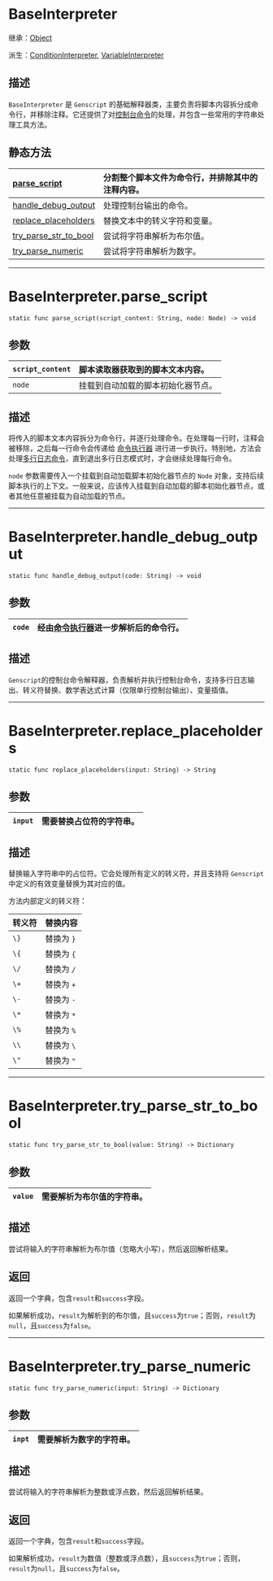 # BaseInterpreter

继承：[Object](https://docs.godotengine.org/zh-cn/stable/classes/class_object.html)

派生：[ConditionInterpreter](ConditionInterpreter.md), [VariableInterpreter](VariableInterpreter.md)

## 描述

`BaseInterpreter` 是 `Genscript` 的基础解释器类，主要负责将脚本内容拆分成命令行，并移除注释。它还提供了对[控制台命令](../../Genscript/Category/Console.md)的处理，并包含一些常用的字符串处理工具方法。

## 静态方法

|[parse_script](#baseinterpreterparse_script)|分割整个脚本文件为命令行，并排除其中的注释内容。|
|:--|:--|
|[handle_debug_output](#baseinterpreterhandle_debug_output)|处理控制台输出的命令。|
|[replace_placeholders](#baseinterpreterreplace_placeholders)|替换文本中的转义字符和变量。|
|[try_parse_str_to_bool](#baseinterpretertry_parse_str_to_bool)|尝试将字符串解析为布尔值。|
|[try_parse_numeric](#baseinterpretertry_parse_numeric)|尝试将字符串解析为数字。|

---

# BaseInterpreter.parse_script

`static func parse_script(script_content: String, node: Node) -> void`  

## 参数

|`script_content`|脚本读取器获取到的脚本文本内容。|
|:--|:--|
|`node`|挂载到自动加载的脚本初始化器节点。|

## 描述

将传入的脚本文本内容拆分为命令行，并逐行处理命令。在处理每一行时，注释会被移除，之后每一行命令会传递给 [命令执行器](ScriptExecutor.md) 进行进一步执行。特别地，方法会处理[多行日志命令](../../Genscript/Category/Console.md/#-n)，直到退出多行日志模式时，才会继续处理每行命令。

`node` 参数需要传入一个挂载到自动加载脚本初始化器节点的 `Node` 对象，支持后续脚本执行的上下文。一般来说，应该传入挂载到自动加载的脚本初始化器节点，或者其他任意被挂载为自动加载的节点。

---

# BaseInterpreter.handle_debug_output

`static func handle_debug_output(code: String) -> void`

## 参数

|`code`|经由[命令执行器](ScriptExecutor.md)进一步解析后的命令行。|
|---|---|

## 描述

`Genscript`的控制台命令解释器，负责解析并执行控制台命令，支持多行日志输出、转义符替换、数学表达式计算（仅限单行控制台输出）、变量插值。

---

# BaseInterpreter.replace_placeholders

`static func replace_placeholders(input: String) -> String`

## 参数

|`input`|需要替换占位符的字符串。|
|---|--|

## 描述

替换输入字符串中的占位符。它会处理所有定义的转义符，并且支持将 `Genscript` 中定义的有效变量替换为其对应的值。 

方法内部定义的转义符：

|转义符|替换内容|  
|---|---|  
|`\}`|替换为 `}`|  
|`\{`|替换为 `{`|  
|`\/`|替换为 `/`|  
|`\+`|替换为 `+`|  
|`\-`|替换为 `-`|  
|`\*`|替换为 `*`|  
|`\%`|替换为 `%`|  
|`\\`|替换为 `\`|  
|`\"`|替换为 `"`|  

---

# BaseInterpreter.try_parse_str_to_bool

`static func try_parse_str_to_bool(value: String) -> Dictionary`

## 参数

|`value`|需要解析为布尔值的字符串。|
|---|---|

## 描述

尝试将输入的字符串解析为布尔值（忽略大小写），然后返回解析结果。

## 返回

返回一个字典，包含`result`和`success`字段。

如果解析成功，`result`为解析到的布尔值，且`success`为`true`；否则，`result`为`null`，且`success`为`false`。 

---

# BaseInterpreter.try_parse_numeric

`static func try_parse_numeric(input: String) -> Dictionary`

## 参数

|`inpt`|需要解析为数字的字符串。|
|---|---|

## 描述

尝试将输入的字符串解析为整数或浮点数，然后返回解析结果。

## 返回

返回一个字典，包含`result`和`success`字段。

如果解析成功，`result`为数值（整数或浮点数），且`success`为`true`；否则，`result`为`null`，且`success`为`false`。 